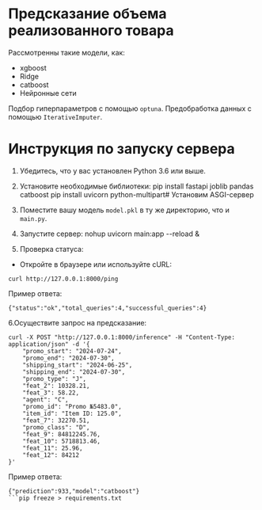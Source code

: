 # Предсказание объема реализованного товара 

Рассмотренны такие модели, как:
*  xgboost
*  Ridge
*  catboost
*  Нейронные сети

Подбор гиперпараметров с помощью `optuna`.
Предобработка данных с помощью `IterativeImputer`.
  

# Инструкция по запуску сервера

1. Убедитесь, что у вас установлен Python 3.6 или выше.

2. Установите необходимые библиотеки:
    pip install fastapi joblib pandas catboost
    pip install uvicorn  python-multipart# Установим ASGI-сервер

3. Поместите вашу модель `model.pkl` в ту же директорию, что и `main.py`.

4. Запустите сервер:
 nohup uvicorn main:app --reload &

5. Проверка статуса:
- Откройте в браузере или используйте cURL:
```
curl http://127.0.0.1:8000/ping
```
Пример ответа:
```
{"status":"ok","total_queries":4,"successful_queries":4}
```
6.Осуществите запрос на предсказание:
```
curl -X POST "http://127.0.0.1:8000/inference" -H "Content-Type: application/json" -d '{
    "promo_start": "2024-07-24",
    "promo_end": "2024-07-30",
    "shipping_start": "2024-06-25",
    "shipping_end": "2024-07-30",
    "promo_type": "J",
    "feat_2": 10328.21,
    "feat_3": 58.22,
    "agent": "C",
    "promo_id": "Promo №5483.0",
    "item_id": "Item ID: 125.0",
    "feat_7": 32270.51,
    "promo_class": "D",
    "feat_9": 84812245.76,
    "feat_10": 5718813.46,
    "feat_11": 25.96,
    "feat_12": 84212
}'
```
Пример ответа:
```
{"prediction":933,"model":"catboost"}
```pip freeze > requirements.txt
